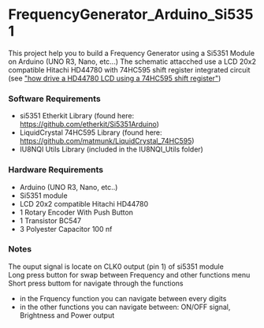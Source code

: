 # FrequencyGenerator_Arduino_Si5351

This project help you to build a Frequency Generator using a Si5351 Module on Arduino (UNO R3, Nano, etc...)
The schematic attacched use a LCD 20x2 compatible Hitachi HD44780 with 74HC595 shift register integrated circuit (see ["how drive a HD44780 LCD using a 74HC595 shift register"](https://www.google.com/search?q=how+drive+a+HD44780+LCD+using+a+74HC595+shift+register))

### Software Requirements
- si5351 Etherkit Library (found here: https://github.com/etherkit/Si5351Arduino)
- LiquidCrystal 74HC595 Library (found here: https://github.com/matmunk/LiquidCrystal_74HC595)
- IU8NQI Utils Library (included in the IU8NQI_Utils folder)

### Hardware Requirements
- Arduino (UNO R3, Nano, etc..)
- Si5351 module
- LCD 20x2 compatible Hitachi HD44780
- 1 Rotary Encoder With Push Button
- 1 Transistor BC547
- 3 Polyester Capacitor 100 nf

### Notes
The ouput signal is locate on CLK0 output (pin 1) of si5351 module<br>
Long press button for swap between Frequency and other functions menu<br>
Short press buttom for navigate through the functions<br>
- in the Frquency function you can navigate between every digits 
- in the other functions you can navigate between: ON/OFF signal, Brightness and Power output



